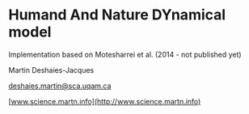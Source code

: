 Humand And Nature DYnamical model
=================================

Implementation based on Motesharrei et al. (2014 - not published yet)

Martin Deshaies-Jacques

[deshaies.martin@sca.uqam.ca](mailto:deshaies.martin@sca.uqam.ca)

[www.science.martn.info](http://www.science.martn.info)

